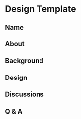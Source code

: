 # Design  Template

## Name
<!-- Briefly give your proposal a descriptive name -->

## About
<!-- Describe what this design design is for -->

## Background
<!-- Please articulate the pain points and use cases where this design can improve -->

## Design
<!-- The technical design in detail. Include diagrams, code snippets, and API descriptions that can help others understand how the design will work. -->

## Discussions
<!-- Leave space for discussions and feedback on the design -->

## Q & A

<!-- Leave space for Q & A -->

